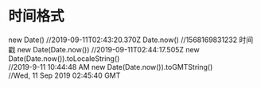 # 时间格式
new Date()   //2019-09-11T02:43:20.370Z
Date.now()   //1568169831232  时间戳
new Date(Date.now())  //2019-09-11T02:44:17.505Z
new Date(Date.now()).toLocaleString()  
//2019-9-11 10:44:48 AM
new Date(Date.now()).toGMTString()  
//Wed, 11 Sep 2019 02:45:40 GMT
